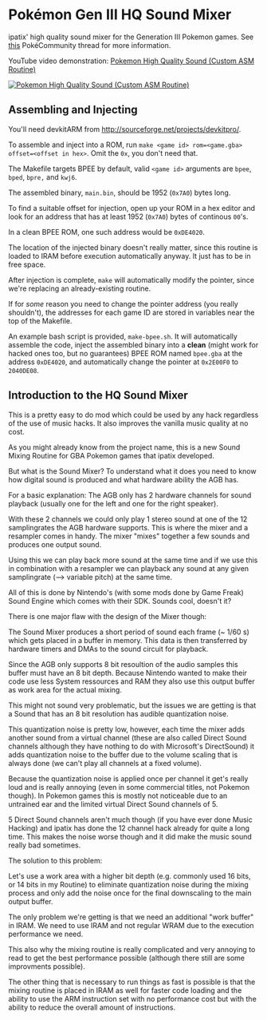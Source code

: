 Pokémon Gen III HQ Sound Mixer
==============================

ipatix' high quality sound mixer for the Generation III Pokemon games. See [this](http://www.pokecommunity.com/showthread.php?t=324673) PokéCommunity thread for more information.

YouTube video demonstration: [Pokemon High Quality Sound (Custom ASM Routine)](http://www.youtube.com/watch?v=xvUpR0w5hZI)

[![Pokemon High Quality Sound (Custom ASM Routine)](http://img.youtube.com/vi/xvUpR0w5hZI/0.jpg)](http://www.youtube.com/watch?v=xvUpR0w5hZI)

Assembling and Injecting
------------------------

You'll need devkitARM from http://sourceforge.net/projects/devkitpro/.

To assemble and inject into a ROM, run `make <game id> rom=<game.gba> offset=<offset in hex>`. Omit the `0x`, you don't need that.

The Makefile targets BPEE by default, valid `<game id>` arguments are `bpee`, `bped`, `bpre,` and `kwj6`.

The assembled binary, `main.bin`, should be 1952 (`0x7A0`) bytes long.

To find a suitable offset for injection, open up your ROM in a hex editor and look for an address that has at least 1952 (`0x7A0`) bytes of continous `00`'s.

In a clean BPEE ROM, one such address would be `0xDE4020`.

The location of the injected binary doesn't really matter, since this routine is loaded to IRAM before execution automatically anyway. It just has to be in free space.

After injection is complete, `make` will automatically modify the pointer, since we're replacing an already-existing routine.

If for *some* reason you need to change the pointer address (you really shouldn't), the addresses for each game ID are stored in variables near the top of the Makefile.

An example bash script is provided, `make-bpee.sh`. It will automatically assemble the code, inject the assembled binary into a **clean** (might work for hacked ones too, but no guarantees) BPEE ROM named `bpee.gba` at the address `0xDE4020`, and automatically change the pointer at `0x2E00F0` to `2040DE08`.

Introduction to the HQ Sound Mixer
----------------------------------

This is a pretty easy to do mod which could be used by any hack regardless of the use of music hacks. It also improves the vanilla music quality at no cost.

As you might already know from the project name, this is a new Sound Mixing Routine for GBA Pokemon games that ipatix developed.

But what is the Sound Mixer? To understand what it does you need to know how digital sound is produced and what hardware ability the AGB has.

For a basic explanation: The AGB only has 2 hardware channels for sound playback (usually one for the left and one for the right speaker).

With these 2 channels we could only play 1 stereo sound at one of the 12 samplingrates the AGB hardware supports. This is where the mixer and a resampler comes in handy. The mixer "mixes" together a few sounds and produces one output sound.

Using this we can play back more sound at the same time and if we use this in combination with a resampler we can playback any sound at any given samplingrate (--> variable pitch) at the same time.

All of this is done by Nintendo's (with some mods done by Game Freak) Sound Engine which comes with their SDK. Sounds cool, doesn't it?

There is one major flaw with the design of the Mixer though:

The Sound Mixer produces a short period of sound each frame (~ 1/60 s) which gets placed in a buffer in memory. This data is then transferred by hardware timers and DMAs to the sound circuit for playback.

Since the AGB only supports 8 bit resoultion of the audio samples this buffer must have an 8 bit depth. Because Nintendo wanted to make their code use less System ressources and RAM they also use this output buffer as work area for the actual mixing.

This might not sound very problematic, but the issues we are getting is that a Sound that has an 8 bit resolution has audible quantization noise.

This quantization noise is pretty low, however, each time the mixer adds another sound from a virtual channel (these are also called Direct Sound channels although they have nothing to do with Microsoft's DirectSound) it adds quantization noise to the buffer due to the volume scaling that is always done (we can't play all channels at a fixed volume).

Because the quantization noise is applied once per channel it get's really loud and is really annoying (even in some commercial titles, not Pokemon though). In Pokemon games this is mostly not noticeable due to an untrained ear and the limited virtual Direct Sound channels of 5.

5 Direct Sound channels aren't much though (if you have ever done Music Hacking) and ipatix has done the 12 channel hack already for quite a long time. This makes the noise worse though and it did make the music sound really bad sometimes.

The solution to this problem:

Let's use a work area with a higher bit depth (e.g. commonly used 16 bits, or 14 bits in my Routine) to eliminate quantization noise during the mixing process and only add the noise once for the final downscaling to the main output buffer.

The only problem we're getting is that we need an additional "work buffer" in IRAM. We need to use IRAM and not regular WRAM due to the execution performance we need.

This also why the mixing routine is really complicated and very annoying to read to get the best performance possible (although there still are some improvments possible).

The other thing that is necessary to run things as fast is possible is that the mixing routine is placed in IRAM as well for faster code loading and the ability to use the ARM instruction set with no performance cost but with the ability to reduce the overall amount of instructions.